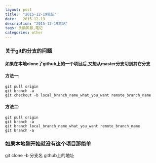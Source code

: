 ```yaml
---
layout: post
title:  "2015-12-19笔记"
date:   2015-12-19
description: "2015-12-19笔记"
tags: 头脑风暴,笔记
categories: other
---
```


### 关于git的分支的问题

#### 如果在本地clone了github上的一个项目后,又想从master分支切到其它分支

#### 方法一:
```
git pull origin
git branch -a
git checkout -b local_branch_name_what_you_want remote_branch_name
```

#### 方法二:
```
git pull origin
git branch -a
git branch local_branch_name_what_you_want remote_branch_name
git branch -a
```

### 如果本地刚开始就没有这个项目那简单
git clone -b 分支名 github上的地址
